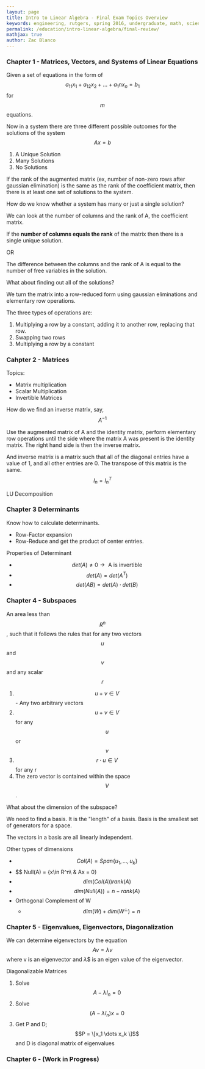 ```yaml
---
layout: page
title: Intro to Linear Algebra - Final Exam Topics Overview
keywords: engineering, rutgers, spring 2016, undergraduate, math, science, 01:640:250, rutgers university, linear, algebra, notes, final, exam, review, guide
permalink: /education/intro-linear-algebra/final-review/
mathjax: true
author: Zac Blanco
---
```


### Chapter 1 - Matrices, Vectors, and Systems of Linear Equations

Given a set of equations in the form of $$a_11x_1 + a_12x_2 + \dots + a_1nx_n = b_1$$ for $$m$$ equations.

Now in a system there are three different possible outcomes for the solutions of the system $$Ax = b$$

1. A Unique Solution
2. Many Solutions
3. No Solutions

If the rank of the augmented matrix (ex, number of non-zero rows after gaussian elimination) is the same as the rank of the coefficient matrix, then there is at least one set of solutions to the system.

How do we know whether a system has many or just a single solution?

We can look at the number of columns and the rank of A, the coefficient matrix.

If the **number of columns equals the rank** of the matrix then there is a single unique solution.

OR

The difference between the columns and the rank of A is equal to the number of free variables in the solution.

What about finding out all of the solutions?

We turn the matrix into a row-reduced form using gaussian eliminations and elementary row operations.

The three types of operations are:

1. Multiplying a row by a constant, adding it to another row, replacing that row.
2. Swapping two rows
3. Multiplying a row by a constant

### Cahpter 2 - Matrices

Topics:

- Matrix multiplication
- Scalar Multiplication
- Invertible Matrices

How do we find an inverse matrix, say, $$A^{-1}$$

Use the augmented matrix of A and the identity matrix, perform elementary row operations until the side where the matrix A was present is the identity matrix. The right hand side is then the inverse matrix.

And inverse matrix is a matrix such that all of the diagonal entries have a value of 1, and all other entries are 0. The transpose of this matrix is the same. $$I_n = I_n^T$$

LU Decomposition

### Chapter 3 Determinants

Know how to calculate determinants. 

- Row-Factor expansion
- Row-Reduce and get the product of center entries.

Properties of Determinant


- $$ det(A) \neq 0 \rightarrow \text{ A is invertible }$$
- $$ det(A) = det(A^T) $$
- $$ det(AB) = det(A)\cdot det(B) $$

### Chapter 4 - Subspaces

An area less than $$R^n$$, such that it follows the rules that for any two vectors $$u$$ and $$v$$ and any scalar $$r$$

1. $$u + v \in V$$ - Any two arbitrary vectors
2. $$u + v \in V$$ for any $$u$$ or $$v$$
3. $$r\cdot u \in V$$ for any r
4. The zero vector is contained within the space $$V$$.

What about the dimension of the subspace? 

We need to find a basis. It is the "length" of a basis. Basis is the smallest set of generators for a space.

The vectors in a basis are all linearly independent.

Other types of dimensions

- $$ Col(A) = Span\{u_1, \dots , u_k\} $$
- $$ Null(A) = \{x\in R^n\ & Ax = 0}
- $$ dim(Col(A)) rank(A) $$
- $$ dim(Null(A)) = n - rank(A) $$
- Orthogonal Complement of W
  - $$dim(W) + dim(W^\bot) = n $$
  
 ### Chapter 5 - Eigenvalues, Eigenvectors, Diagonalization
 
 We can determine eigenvectors by the equation $$Av = \lambda v$$ where v is an eigenvector and $\lambda$$ is an eigen value of the eigenvector.
 
 Diagonalizable Matrices
 
 1. Solve $$A-\lambda I_n = 0$$
 2. Solve $$(A-\lambda I_n)x = 0 $$
 3. Get P and D; $$P = \[x_1 \dots x_k \]$$ and D is diagonal matrix of eigenvalues
 
 ### Chapter 6 - (Work in Progress)
 
 









